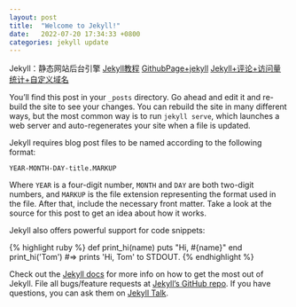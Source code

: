 ```yaml
---
layout: post
title:  "Welcome to Jekyll!"
date:   2022-07-20 17:34:33 +0800
categories: jekyll update
---
```


Jekyll：静态网站后台引擎
[Jekyll教程](https://www.bilibili.com/video/BV1Ki4y1E7NX?p=1)
[GithubPage+jekyll](https://www.bilibili.com/video/BV1st411P7BY/)
[Jekyll+评论+访问量统计+自定义域名](https://blog.csdn.net/weixin_44814196/article/details/118684831)



You’ll find this post in your `_posts` directory. Go ahead and edit it and re-build the site to see your changes. You can rebuild the site in many different ways, but the most common way is to run `jekyll serve`, which launches a web server and auto-regenerates your site when a file is updated.

Jekyll requires blog post files to be named according to the following format:

`YEAR-MONTH-DAY-title.MARKUP`

Where `YEAR` is a four-digit number, `MONTH` and `DAY` are both two-digit numbers, and `MARKUP` is the file extension representing the format used in the file. After that, include the necessary front matter. Take a look at the source for this post to get an idea about how it works.

Jekyll also offers powerful support for code snippets:

{% highlight ruby %}
def print_hi(name)
  puts "Hi, #{name}"
end
print_hi('Tom')
#=> prints 'Hi, Tom' to STDOUT.
{% endhighlight %}

Check out the [Jekyll docs][jekyll-docs] for more info on how to get the most out of Jekyll. File all bugs/feature requests at [Jekyll’s GitHub repo][jekyll-gh]. If you have questions, you can ask them on [Jekyll Talk][jekyll-talk].

[jekyll-docs]: https://jekyllrb.com/docs/home
[jekyll-gh]:   https://github.com/jekyll/jekyll
[jekyll-talk]: https://talk.jekyllrb.com/
